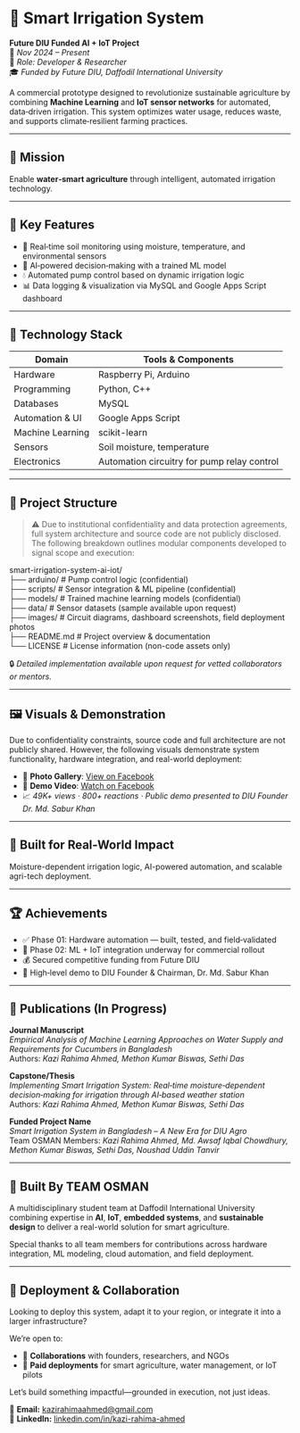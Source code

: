 # 🌿 Smart Irrigation System  
**Future DIU Funded AI + IoT Project**  
📅 *Nov 2024 – Present*  
🔧 *Role: Developer & Researcher*  
🎓 *Funded by Future DIU, Daffodil International University*

A commercial prototype designed to revolutionize sustainable agriculture by combining **Machine Learning** and **IoT sensor networks** for automated, data‑driven irrigation. This system optimizes water usage, reduces waste, and supports climate‑resilient farming practices.

---

## 🚀 Mission  
Enable **water‑smart agriculture** through intelligent, automated irrigation technology.

---

## 🧠 Key Features  
- 🌱 Real‑time soil monitoring using moisture, temperature, and environmental sensors  
- 🤖 AI‑powered decision‑making with a trained ML model  
- 💧 Automated pump control based on dynamic irrigation logic  
- 📊 Data logging & visualization via MySQL and Google Apps Script dashboard  

---

## 🔧 Technology Stack  
| Domain              | Tools & Components                                      |
|---------------------|---------------------------------------------------------|
| Hardware            | Raspberry Pi, Arduino                                   |
| Programming         | Python, C++                                             |
| Databases           | MySQL                                                   |
| Automation & UI     | Google Apps Script                                      |
| Machine Learning    | scikit-learn                                            |
| Sensors             | Soil moisture, temperature                              |
| Electronics         | Automation circuitry for pump relay control            |

---

## 📂 Project Structure  
> ⚠️ Due to institutional confidentiality and data protection agreements, full system architecture and source code are not publicly disclosed. The following breakdown outlines modular components developed to signal scope and execution:

smart-irrigation-system-ai-iot/  
├── arduino/           # Pump control logic (confidential)  
├── scripts/           # Sensor integration & ML pipeline (confidential)  
├── models/            # Trained machine learning models (confidential)  
├── data/              # Sensor datasets (sample available upon request)  
├── images/            # Circuit diagrams, dashboard screenshots, field deployment photos  
├── README.md          # Project overview & documentation  
└── LICENSE            # License information (non-code assets only)

🔒 *Detailed implementation available upon request for vetted collaborators or mentors.*

---

## 🖼 Visuals & Demonstration  
Due to confidentiality constraints, source code and full architecture are not publicly shared. However, the following visuals demonstrate system functionality, hardware integration, and real-world deployment:

- 📸 **Photo Gallery**: [View on Facebook](https://www.facebook.com/share/p/19dh95c9H9/)
- 🎥 **Demo Video**: [Watch on Facebook](https://www.facebook.com/YOUR_VIDEO_LINK) 
- 📈 *49K+ views · 800+ reactions · Public demo presented to DIU Founder Dr. Md. Sabur Khan*

---

## 🧠 Built for Real-World Impact  
Moisture-dependent irrigation logic, AI-powered automation, and scalable agri-tech deployment.

---

## 🏆 Achievements  
- ✅ Phase 01: Hardware automation — built, tested, and field‑validated  
- 🔄 Phase 02: ML + IoT integration underway for commercial rollout  
- 💰 Secured competitive funding from Future DIU  
- 📢 High‑level demo to DIU Founder & Chairman, Dr. Md. Sabur Khan  

---

## 📝 Publications (In Progress)  
**Journal Manuscript**  
*Empirical Analysis of Machine Learning Approaches on Water Supply and Requirements for Cucumbers in Bangladesh*  
Authors: *Kazi Rahima Ahmed, Methon Kumar Biswas, Sethi Das*

**Capstone/Thesis**  
*Implementing Smart Irrigation System: Real‑time moisture‑dependent decision‑making for irrigation through AI‑based weather station*  
Authors: *Kazi Rahima Ahmed, Methon Kumar Biswas, Sethi Das*

**Funded Project Name**  
*Smart Irrigation System in Bangladesh – A New Era for DIU Agro*  
Team OSMAN Members: *Kazi Rahima Ahmed, Md. Awsaf Iqbal Chowdhury, Methon Kumar Biswas, Sethi Das, Noushad Uddin Tanvir*

---

## 👥 Built By TEAM OSMAN  
A multidisciplinary student team at Daffodil International University combining expertise in **AI**, **IoT**, **embedded systems**, and **sustainable design** to deliver a real-world solution for smart agriculture.

Special thanks to all team members for contributions across hardware integration, ML modeling, cloud automation, and field deployment.

---

## 🚀 Deployment & Collaboration  
Looking to deploy this system, adapt it to your region, or integrate it into a larger infrastructure?

We’re open to:
- 🤝 **Collaborations** with founders, researchers, and NGOs  
- 💼 **Paid deployments** for smart agriculture, water management, or IoT pilots  

Let’s build something impactful—grounded in execution, not just ideas.

📧 **Email:** [kazirahimaahmed@gmail.com](mailto:kazirahimaahmed@gmail.com)  
🔗 **LinkedIn:** [linkedin.com/in/kazi-rahima-ahmed](https://linkedin.com/in/kazi-rahima-ahmed)
